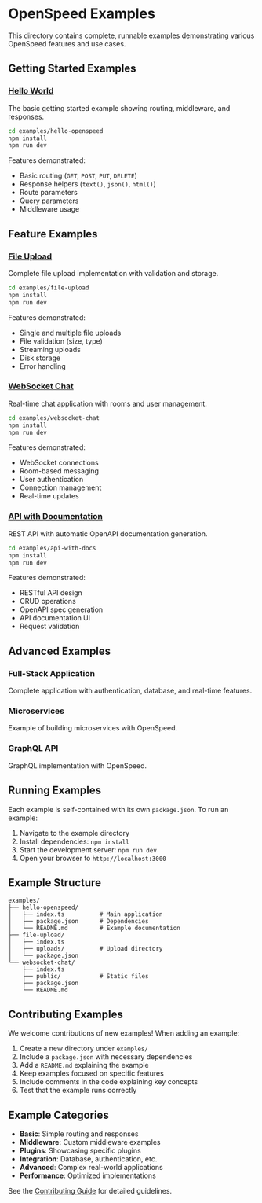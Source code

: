 # OpenSpeed Examples

This directory contains complete, runnable examples demonstrating various OpenSpeed features and use cases.

## Getting Started Examples

### [Hello World](../../examples/hello-openspeed/)
The basic getting started example showing routing, middleware, and responses.

```bash
cd examples/hello-openspeed
npm install
npm run dev
```

Features demonstrated:
- Basic routing (`GET`, `POST`, `PUT`, `DELETE`)
- Response helpers (`text()`, `json()`, `html()`)
- Route parameters
- Query parameters
- Middleware usage

## Feature Examples

### [File Upload](../../examples/file-upload/)
Complete file upload implementation with validation and storage.

```bash
cd examples/file-upload
npm install
npm run dev
```

Features demonstrated:
- Single and multiple file uploads
- File validation (size, type)
- Streaming uploads
- Disk storage
- Error handling

### [WebSocket Chat](../../examples/websocket-chat/)
Real-time chat application with rooms and user management.

```bash
cd examples/websocket-chat
npm install
npm run dev
```

Features demonstrated:
- WebSocket connections
- Room-based messaging
- User authentication
- Connection management
- Real-time updates

### [API with Documentation](../../examples/api-with-docs/)
REST API with automatic OpenAPI documentation generation.

```bash
cd examples/api-with-docs
npm install
npm run dev
```

Features demonstrated:
- RESTful API design
- CRUD operations
- OpenAPI spec generation
- API documentation UI
- Request validation

## Advanced Examples

### Full-Stack Application
Complete application with authentication, database, and real-time features.

### Microservices
Example of building microservices with OpenSpeed.

### GraphQL API
GraphQL implementation with OpenSpeed.

## Running Examples

Each example is self-contained with its own `package.json`. To run an example:

1. Navigate to the example directory
2. Install dependencies: `npm install`
3. Start the development server: `npm run dev`
4. Open your browser to `http://localhost:3000`

## Example Structure

```
examples/
├── hello-openspeed/
│   ├── index.ts          # Main application
│   ├── package.json      # Dependencies
│   └── README.md         # Example documentation
├── file-upload/
│   ├── index.ts
│   ├── uploads/          # Upload directory
│   └── package.json
└── websocket-chat/
    ├── index.ts
    ├── public/           # Static files
    ├── package.json
    └── README.md
```

## Contributing Examples

We welcome contributions of new examples! When adding an example:

1. Create a new directory under `examples/`
2. Include a `package.json` with necessary dependencies
3. Add a `README.md` explaining the example
4. Keep examples focused on specific features
5. Include comments in the code explaining key concepts
6. Test that the example runs correctly

## Example Categories

- **Basic**: Simple routing and responses
- **Middleware**: Custom middleware examples
- **Plugins**: Showcasing specific plugins
- **Integration**: Database, authentication, etc.
- **Advanced**: Complex real-world applications
- **Performance**: Optimized implementations

See the [Contributing Guide](../CONTRIBUTING.md) for detailed guidelines.